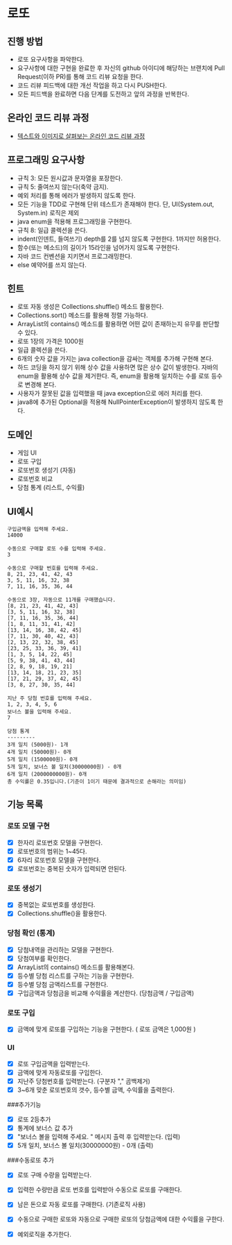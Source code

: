 # 로또
## 진행 방법
* 로또 요구사항을 파악한다.
* 요구사항에 대한 구현을 완료한 후 자신의 github 아이디에 해당하는 브랜치에 Pull Request(이하 PR)를 통해 코드 리뷰 요청을 한다.
* 코드 리뷰 피드백에 대한 개선 작업을 하고 다시 PUSH한다.
* 모든 피드백을 완료하면 다음 단계를 도전하고 앞의 과정을 반복한다.

## 온라인 코드 리뷰 과정
* [텍스트와 이미지로 살펴보는 온라인 코드 리뷰 과정](https://github.com/next-step/nextstep-docs/tree/master/codereview)

## 프로그래밍 요구사항
* 규칙 3: 모든 원시값과 문자열을 포장한다.
* 규칙 5: 줄여쓰지 않는다(축약 금지).
* 예외 처리를 통해 에러가 발생하지 않도록 한다.
* 모든 기능을 TDD로 구현해 단위 테스트가 존재해야 한다. 단, UI(System.out, System.in) 로직은 제외
* java enum을 적용해 프로그래밍을 구현한다.
* 규칙 8: 일급 콜렉션을 쓴다.
* indent(인덴트, 들여쓰기) depth를 2를 넘지 않도록 구현한다. 1까지만 허용한다.
* 함수(또는 메소드)의 길이가 15라인을 넘어가지 않도록 구현한다.
* 자바 코드 컨벤션을 지키면서 프로그래밍한다.
* else 예약어를 쓰지 않는다.

## 힌트
* 로또 자동 생성은 Collections.shuffle() 메소드 활용한다.
* Collections.sort() 메소드를 활용해 정렬 가능하다.
* ArrayList의 contains() 메소드를 활용하면 어떤 값이 존재하는지 유무를 판단할 수 있다.
* 로또 1장의 가격은 1000원
* 일급 콜렉션을 쓴다.
* 6개의 숫자 값을 가지는 java collection을 감싸는 객체를 추가해 구현해 본다.
* 하드 코딩을 하지 않기 위해 상수 값을 사용하면 많은 상수 값이 발생한다. 자바의 enum을 활용해 상수 값을 제거한다. 즉, enum을 활용해 일치하는 수를 로또 등수로 변경해 본다.
* 사용자가 잘못된 값을 입력했을 때 java exception으로 에러 처리를 한다.
* java8에 추가된 Optional을 적용해 NullPointerException이 발생하지 않도록 한다.

## 도메인 
*  게임 UI 
*  로또 구입
*  로또번호 생성기 (자동)
*  로또번호 비교
*  당첨 통계 (리스트, 수익률)

## UI예시
```
구입금액을 입력해 주세요.
14000

수동으로 구매할 로또 수를 입력해 주세요.
3

수동으로 구매할 번호를 입력해 주세요.
8, 21, 23, 41, 42, 43
3, 5, 11, 16, 32, 38
7, 11, 16, 35, 36, 44

수동으로 3장, 자동으로 11개를 구매했습니다.
[8, 21, 23, 41, 42, 43]
[3, 5, 11, 16, 32, 38]
[7, 11, 16, 35, 36, 44]
[1, 8, 11, 31, 41, 42]
[13, 14, 16, 38, 42, 45]
[7, 11, 30, 40, 42, 43]
[2, 13, 22, 32, 38, 45]
[23, 25, 33, 36, 39, 41]
[1, 3, 5, 14, 22, 45]
[5, 9, 38, 41, 43, 44]
[2, 8, 9, 18, 19, 21]
[13, 14, 18, 21, 23, 35]
[17, 21, 29, 37, 42, 45]
[3, 8, 27, 30, 35, 44]

지난 주 당첨 번호를 입력해 주세요.
1, 2, 3, 4, 5, 6
보너스 볼을 입력해 주세요.
7

당첨 통계
---------
3개 일치 (5000원)- 1개
4개 일치 (50000원)- 0개
5개 일치 (1500000원)- 0개
5개 일치, 보너스 볼 일치(30000000원) - 0개
6개 일치 (2000000000원)- 0개
총 수익률은 0.35입니다.(기준이 1이기 때문에 결과적으로 손해라는 의미임)   
```

## 기능 목록
### 로또 모델 구현
- [x] 한자리 로또번호 모델을 구현한다.
- [x] 로또번호의 범위는 1~45다.
- [x] 6자리 로또번호 모델을 구현한다.
- [x] 로또번호는 중복된 숫자가 입력되면 안된다.
     
### 로또 생성기
- [x] 중복없는 로또번호를 생성한다.
- [x] Collections.shuffle()을 활용한다.

### 당첨 확인 (통계)
- [x] 당첨내역을 관리하는 모델을 구현한다.
- [x] 당첨여부를 확인한다.
- [x] ArrayList의 contains() 메소드를 활용해본다.
- [x] 등수별 당첨 리스트를 구하는 기능을 구현한다.
- [x] 등수별 당첨 금액리스트를 구현한다.
- [x] 구입금액과 당첨금을 비교해 수익률을 계산한다. (당첨금액 / 구입금액)

### 로또 구입
- [x] 금액에 맞게 로또를 구입하는 기능을 구현한다. ( 로또 금액은 1,000원 )

### UI
- [x] 로또 구입금액을 입력받는다.
- [x] 금액에 맞게 자동로또를 구입한다.
- [x] 지난주 당첨번호를 입력받는다. (구분자 "," 곰백제거)
- [x] 3~6개 맞춘 로또번호의 갯수, 등수별 금액, 수익률을 출력한다.
    
###추가기능
- [x] 로또 2등추가
- [x] 통계에 보너스 값 추가
- [x] "보너스 볼을 입력해 주세요. " 메시지 출력 후 입력받는다. (입력)
- [x] 5개 일치, 보너스 볼 일치(30000000원) - 0개 (출력)

###수동로또 추가
- [X] 로또 구매 수량을 입력받는다.
- [X] 입력한 수량만큼 로또 번호를 입력받아 수동으로 로또를 구매한다.
- [X] 남은 돈으로 자동 로또를 구매한다. (기존로직 사용)
- [X] 수동으로 구매한 로또와 자동으로 구매한 로또의 당첨금액에 대한 수익률을 구한다.
- [X] 예외로직을 추가한다.
    